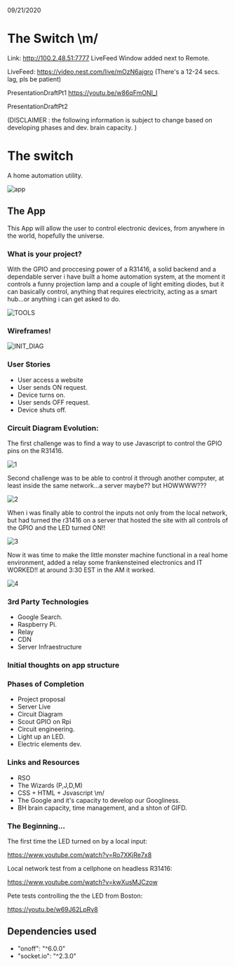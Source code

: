 09/21/2020

# The Switch \m/

Link: http://100.2.48.51:7777 LiveFeed Window added next to Remote.

LiveFeed: https://video.nest.com/live/mOzN6ajgro (There's a 12-24 secs. lag, pls be patient)

PresentationDraftPt1 https://youtu.be/w86qFmONI_I

PresentationDraftPt2

(DISCLAIMER : the following information is subject to change based on developing phases and dev. brain capacity. )

# The switch

A home automation utility.

![app](./assets/app1.png)

## The App

This App will allow the user to control electronic devices, from anywhere in the world, hopefully the universe.

### What is your project?

With the GPIO and proccesing power of a R31416, a solid backend and a dependable server i have built a home automation
system, at the moment it controls a funny projection lamp and a couple of light emiting diodes, but it can basically control,
anything that requires electricity, acting as a smart hub...or anything i can get asked to do.

![TOOLS](./assets/initial.png)

### Wireframes!

![INIT_DIAG](./assets/initialdiagram.jpg)

### User Stories

- User access a website
- User sends ON request.
- Device turns on.
- User sends OFF request.
- Device shuts off.

### Circuit Diagram Evolution:

The first challenge was to find a way to use Javascript to control the GPIO pins on the R31416.

![1](./assets/1.png)

Second challenge was to be able to control it through another computer, at least inside the same network...a server maybe?? but HOWWWW???

![2](./assets/2.png)

When i was finally able to control the inputs not only from the local network, but had turned the r31416 on a server that hosted the site with all controls of the GPIO and the LED turned ON!!

![3](./assets/3.png)

Now it was time to make the little monster machine functional in a real home environment, added a relay some frankensteined electronics and IT WORKED!! at around 3:30 EST in the AM it worked.

![4](./assets/4.png)

### 3rd Party Technologies

- Google Search.
- Raspberry Pi.
- Relay
- CDN
- Server Infraestructure

### Initial thoughts on app structure


### Phases of Completion

- Project proposal
- Server Live
- Circuit Diagram
- Scout GPIO on Rpi
- Circuit engineering.
- Light up an LED.
- Electric elements dev.

### Links and Resources

- RSO
- The Wizards (P,J,D,M)
- CSS + HTML + Jsvascript \m/
- The Google and it's capacity to develop our Googliness.
- BH brain capacity, time management, and a shton of GIFD.

### The Beginning...

The first time the LED turned on by a local input:

https://www.youtube.com/watch?v=Ro7XKjRe7x8

Local network test from a cellphone on headless R31416:

https://www.youtube.com/watch?v=kwXusMJCzow

Pete tests controlling the the LED from Boston:

https://youtu.be/w69J62LpRy8

## Dependencies used

  - "onoff": "^6.0.0"
  - "socket.io": "^2.3.0"
